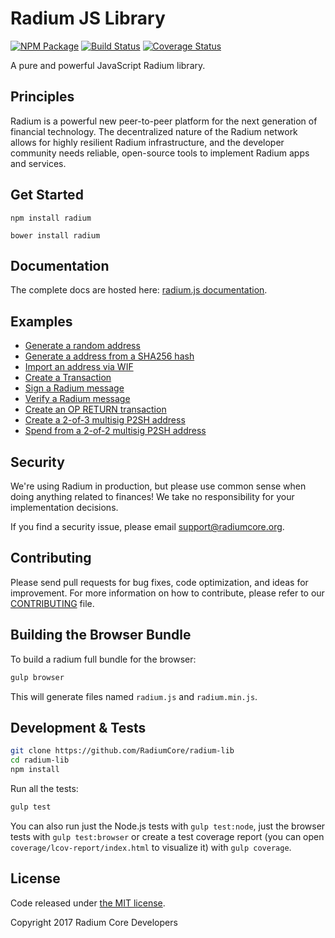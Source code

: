Radium JS Library
=======

[![NPM Package](https://img.shields.io/npm/v/bitcore-lib.svg?style=flat-square)](https://www.npmjs.org/package/bitcore-lib)
[![Build Status](https://img.shields.io/travis/radium/radium-lib.svg?branch=master&style=flat-square)](https://travis-ci.org/radium/radium-lib)
[![Coverage Status](https://img.shields.io/coveralls/radium/radium-lib.svg?style=flat-square)](https://coveralls.io/r/radium/radium-lib)

A pure and powerful JavaScript Radium library.

## Principles

Radium is a powerful new peer-to-peer platform for the next generation of financial technology. The decentralized nature of the Radium network allows for highly resilient Radium infrastructure, and the developer community needs reliable, open-source tools to implement Radium apps and services.

## Get Started

```
npm install radium
```

```
bower install radium
```

## Documentation

The complete docs are hosted here: [radium.js documentation](http://docs.radiumcore.org).

## Examples

* [Generate a random address](https://github.com/RadiumCore/radium-lib/blob/master/docs/examples.md#generate-a-random-address)
* [Generate a address from a SHA256 hash](https://github.com/RadiumCore/radium-lib/blob/master/docs/examples.md#generate-a-address-from-a-sha256-hash)
* [Import an address via WIF](https://github.com/RadiumCore/radium-lib/blob/master/docs/examples.md#import-an-address-via-wif)
* [Create a Transaction](https://github.com/RadiumCore/radium-lib/blob/master/docs/examples.md#create-a-transaction)
* [Sign a Radium message](https://github.com/RadiumCore/radium-lib/blob/master/docs/examples.md#sign-a-Radium-message)
* [Verify a Radium message](https://github.com/RadiumCore/radium-lib/blob/master/docs/examples.md#verify-a-Radium-message)
* [Create an OP RETURN transaction](https://github.com/RadiumCore/radium-lib/blob/master/docs/examples.md#create-an-op-return-transaction)
* [Create a 2-of-3 multisig P2SH address](https://github.com/RadiumCore/radium-lib/blob/master/docs/examples.md#create-a-2-of-3-multisig-p2sh-address)
* [Spend from a 2-of-2 multisig P2SH address](https://github.com/RadiumCore/radium-lib/blob/master/docs/examples.md#spend-from-a-2-of-2-multisig-p2sh-address)


## Security

We're using Radium in production, but please use common sense when doing anything related to finances! We take no responsibility for your implementation decisions.

If you find a security issue, please email support@radiumcore.org.

## Contributing

Please send pull requests for bug fixes, code optimization, and ideas for improvement. For more information on how to contribute, please refer to our [CONTRIBUTING](https://github.com/RadiumCore/radium-lib/blob/master/CONTRIBUTING.md) file.

## Building the Browser Bundle

To build a radium full bundle for the browser:

```sh
gulp browser
```

This will generate files named `radium.js` and `radium.min.js`.

## Development & Tests

```sh
git clone https://github.com/RadiumCore/radium-lib
cd radium-lib
npm install
```

Run all the tests:

```sh
gulp test
```

You can also run just the Node.js tests with `gulp test:node`, just the browser tests with `gulp test:browser`
or create a test coverage report (you can open `coverage/lcov-report/index.html` to visualize it) with `gulp coverage`.

## License

Code released under [the MIT license](https://github.com/RadiumCore/radium-lib/blob/master/LICENSE).

Copyright 2017 Radium Core Developers
